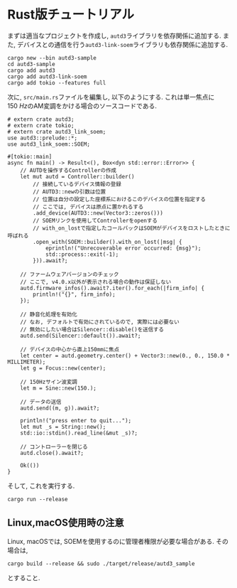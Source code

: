 # Rust版チュートリアル

まずは適当なプロジェクトを作成し, `autd3`ライブラリを依存関係に追加する.
また, デバイスとの通信を行う`autd3-link-soem`ライブラリも依存関係に追加する.

```shell
cargo new --bin autd3-sample
cd autd3-sample
cargo add autd3
cargo add autd3-link-soem
cargo add tokio --features full
```

次に, `src/main.rs`ファイルを編集し, 以下のようにする.
これは単一焦点に$\SI{150}{Hz}$のAM変調をかける場合のソースコードである.

```rust,should_panic,filename=main.rs,edition2021
# extern crate autd3;
# extern crate tokio;
# extern crate autd3_link_soem;
use autd3::prelude::*;
use autd3_link_soem::SOEM;

#[tokio::main]
async fn main() -> Result<(), Box<dyn std::error::Error>> {
    // AUTDを操作するControllerの作成
    let mut autd = Controller::builder()
        // 接続しているデバイス情報の登録
        // AUTD3::newの引数は位置
        // 位置は自分の設定した座標系におけるこのデバイスの位置を指定する
        // ここでは, デバイスは原点に置かれるする
        .add_device(AUTD3::new(Vector3::zeros()))
        // SOEMリンクを使用してControllerをopenする
        // with_on_lostで指定したコールバックはSOEMがデバイスをロストしたときに呼ばれる 
        .open_with(SOEM::builder().with_on_lost(|msg| {
            eprintln!("Unrecoverable error occurred: {msg}");
            std::process::exit(-1);
        })).await?;

    // ファームウェアバージョンのチェック
    // ここで, v4.0.x以外が表示される場合の動作は保証しない
    autd.firmware_infos().await?.iter().for_each(|firm_info| {
        println!("{}", firm_info);
    });

    // 静音化処理を有効化
    // なお, デフォルトで有効にされているので, 実際には必要ない
    // 無効にしたい場合はSilencer::disable()を送信する
    autd.send(Silencer::default()).await?;

    // デバイスの中心から直上150mmに焦点
    let center = autd.geometry.center() + Vector3::new(0., 0., 150.0 * MILLIMETER);
    let g = Focus::new(center);

    // 150Hzサイン波変調
    let m = Sine::new(150.);

    // データの送信
    autd.send((m, g)).await?;

    println!("press enter to quit...");
    let mut _s = String::new();
    std::io::stdin().read_line(&mut _s)?;

    // コントローラーを閉じる
    autd.close().await?;

    Ok(())
}
```

そして, これを実行する.

```shell
cargo run --release
```

## Linux,macOS使用時の注意

Linux, macOSでは, SOEMを使用するのに管理者権限が必要な場合がある.
その場合は, 
```shell
cargo build --release && sudo ./target/release/autd3_sample
```
とすること.
